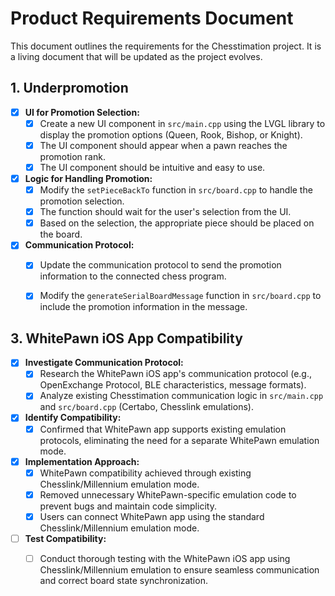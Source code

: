 # Product Requirements Document

This document outlines the requirements for the Chesstimation project. It is a living document that will be updated as the project evolves.

## 1. Underpromotion

- [x] **UI for Promotion Selection:**
    - [x] Create a new UI component in `src/main.cpp` using the LVGL library to display the promotion options (Queen, Rook, Bishop, or Knight).
    - [x] The UI component should appear when a pawn reaches the promotion rank.
    - [x] The UI component should be intuitive and easy to use.

- [x] **Logic for Handling Promotion:**
    - [x] Modify the `setPieceBackTo` function in `src/board.cpp` to handle the promotion selection.
    - [x] The function should wait for the user's selection from the UI.
    - [x] Based on the selection, the appropriate piece should be placed on the board.

- [x] **Communication Protocol:**
    - [x] Update the communication protocol to send the promotion information to the connected chess program.
    - [x] Modify the `generateSerialBoardMessage` function in `src/board.cpp` to include the promotion information in the message.


## 3. WhitePawn iOS App Compatibility

- [x] **Investigate Communication Protocol:**
    - [x] Research the WhitePawn iOS app's communication protocol (e.g., OpenExchange Protocol, BLE characteristics, message formats).
    - [x] Analyze existing Chesstimation communication logic in `src/main.cpp` and `src/board.cpp` (Certabo, Chesslink emulations).
- [x] **Identify Compatibility:**
    - [x] Confirmed that WhitePawn app supports existing emulation protocols, eliminating the need for a separate WhitePawn emulation mode.
- [x] **Implementation Approach:**
    - [x] WhitePawn compatibility achieved through existing Chesslink/Millennium emulation mode.
    - [x] Removed unnecessary WhitePawn-specific emulation code to prevent bugs and maintain code simplicity.
    - [x] Users can connect WhitePawn app using the standard Chesslink/Millennium emulation mode.
- [ ] **Test Compatibility:**
    - [ ] Conduct thorough testing with the WhitePawn iOS app using Chesslink/Millennium emulation to ensure seamless communication and correct board state synchronization.


